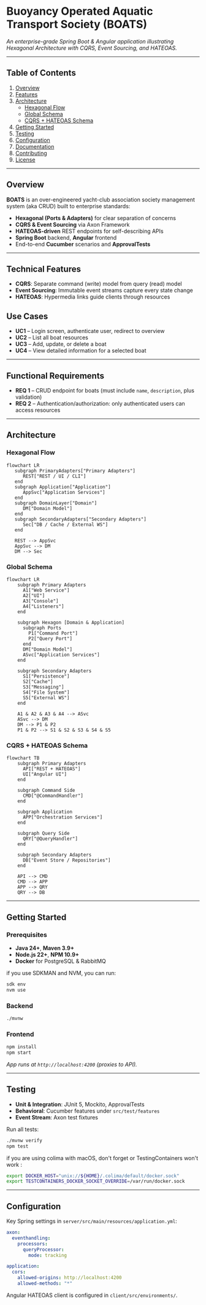 # Buoyancy Operated Aquatic Transport Society (BOATS)

_An enterprise-grade Spring Boot & Angular application illustrating Hexagonal Architecture with CQRS, Event Sourcing, and HATEOAS._

---

## Table of Contents

1. [Overview](#overview)
2. [Features](#features)
3. [Architecture](#architecture)
    - [Hexagonal Flow](#hexagonal-flow)
    - [Global Schema](#global-schema)
    - [CQRS + HATEOAS Schema](#cqrs--hateoas-schema)
4. [Getting Started](#getting-started)
5. [Testing](#testing)
6. [Configuration](#configuration)
7. [Documentation](#documentation)
8. [Contributing](#contributing)
9. [License](#license)

---

## Overview

**BOATS** is an over-engineered yacht-club association society management system (aka CRUD) built to enterprise standards:

- **Hexagonal (Ports & Adapters)** for clear separation of concerns
- **CQRS & Event Sourcing** via Axon Framework
- **HATEOAS-driven** REST endpoints for self-describing APIs
- **Spring Boot** backend, **Angular** frontend
- End-to-end **Cucumber** scenarios and **ApprovalTests**

---

## Technical Features

- **CQRS**: Separate command (write) model from query (read) model
- **Event Sourcing**: Immutable event streams capture every state change
- **HATEOAS**: Hypermedia links guide clients through resources

## Use Cases

- **UC1** – Login screen, authenticate user, redirect to overview
- **UC2** – List all boat resources
- **UC3** – Add, update, or delete a boat
- **UC4** – View detailed information for a selected boat

---

## Functional Requirements

- **REQ 1** – CRUD endpoint for boats (must include `name`, `description`, plus validation)
- **REQ 2** – Authentication/authorization: only authenticated users can access resources

---

## Architecture

### Hexagonal Flow

```mermaid
flowchart LR
   subgraph PrimaryAdapters["Primary Adapters"]
      REST["REST / UI / CLI"]
   end
   subgraph Application["Application"]
      AppSvc["Application Services"]
   end
   subgraph DomainLayer["Domain"]
      DM["Domain Model"]
   end
   subgraph SecondaryAdapters["Secondary Adapters"]
      Sec["DB / Cache / External WS"]
   end

   REST --> AppSvc
   AppSvc --> DM
   DM --> Sec

````

### Global Schema

```mermaid
flowchart LR
    subgraph Primary Adapters
      A1["Web Service"]
      A2["UI"]
      A3["Console"]
      A4["Listeners"]
    end

    subgraph Hexagon [Domain & Application]
      subgraph Ports
        P1["Command Port"]
        P2["Query Port"]
      end
      DM["Domain Model"]
      ASvc["Application Services"]
    end

    subgraph Secondary Adapters
      S1["Persistence"]
      S2["Cache"]
      S3["Messaging"]
      S4["File System"]
      S5["External WS"]
    end

    A1 & A2 & A3 & A4 --> ASvc
    ASvc --> DM
    DM --> P1 & P2
    P1 & P2 --> S1 & S2 & S3 & S4 & S5
```

### CQRS + HATEOAS Schema

```mermaid
flowchart TB
    subgraph Primary Adapters
      API["REST + HATEOAS"]
      UI["Angular UI"]
    end

    subgraph Command Side
      CMD["@CommandHandler"]
    end

    subgraph Application
      APP["Orchestration Services"]
    end

    subgraph Query Side
      QRY["@QueryHandler"]
    end

    subgraph Secondary Adapters
      DB["Event Store / Repositories"]
    end

    API --> CMD
    CMD --> APP
    APP --> QRY
    QRY --> DB
```
---

## Getting Started

### Prerequisites

* **Java 24+**, **Maven 3.9+**
* **Node.js 22+**, **NPM 10.9+**
* **Docker** for PostgreSQL & RabbitMQ

if you use SDKMAN and NVM, you can run:

```bash
sdk env
nvm use
```

### Backend

```bash
./mvnw
```

### Frontend

```bash
npm install
npm start
```

*App runs at `http://localhost:4200` (proxies to API).*

---

## Testing

* **Unit & Integration**: JUnit 5, Mockito, ApprovalTests
* **Behavioral**: Cucumber features under `src/test/features`
* **Event Stream**: Axon test fixtures

Run all tests:
```bash
./mvnw verify
npm test
```


if you are using colima with macOS, don't forget or TestingContainers won't work :
```bash
export DOCKER_HOST="unix://${HOME}/.colima/default/docker.sock"
export TESTCONTAINERS_DOCKER_SOCKET_OVERRIDE=/var/run/docker.sock
```

---

## Configuration

Key Spring settings in `server/src/main/resources/application.yml`:

```yaml
axon:
  eventhandling:
    processors:
      queryProcessor:
        mode: tracking

application:
  cors:
    allowed-origins: http://localhost:4200
    allowed-methods: "*"
```

Angular HATEOAS client is configured in `client/src/environments/`.
